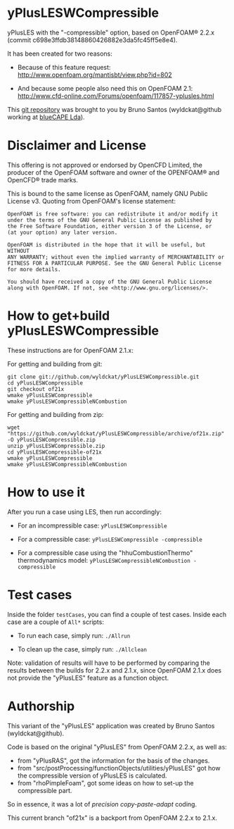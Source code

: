 yPlusLESWCompressible
=====================

yPlusLES with the "-compressible" option, based on OpenFOAM® 2.2.x (commit c698e3ffdb38148860426882e3da5fc45ff5e8e4).

It has been created for two reasons:

  * Because of this feature request: http://www.openfoam.org/mantisbt/view.php?id=802

  * And because some people also need this on OpenFOAM 2.1: http://www.cfd-online.com/Forums/openfoam/117857-yplusles.html

This [git repository](https://github.com/wyldckat/yPlusLESWCompressible) was brought to you by Bruno Santos (wyldckat@github working at [blueCAPE Lda](http://www.bluecape.com.pt)).


Disclaimer and License
======================

This offering is not approved or endorsed by OpenCFD Limited, the producer of the OpenFOAM software and owner of the OPENFOAM® and OpenCFD® trade marks.

This is bound to the same license as OpenFOAM, namely GNU Public License v3. Quoting from OpenFOAM's license statement:

    OpenFOAM is free software: you can redistribute it and/or modify it
    under the terms of the GNU General Public License as published by
    the Free Software Foundation, either version 3 of the License, or
    (at your option) any later version.

    OpenFOAM is distributed in the hope that it will be useful, but WITHOUT
    ANY WARRANTY; without even the implied warranty of MERCHANTABILITY or
    FITNESS FOR A PARTICULAR PURPOSE. See the GNU General Public License
    for more details.

    You should have received a copy of the GNU General Public License
    along with OpenFOAM. If not, see <http://www.gnu.org/licenses/>.



How to get+build yPlusLESWCompressible
======================================

These instructions are for OpenFOAM 2.1.x:

For getting and building from git:
```
git clone git://github.com/wyldckat/yPlusLESWCompressible.git
cd yPlusLESWCompressible
git checkout of21x
wmake yPlusLESWCompressible
wmake yPlusLESWCompressibleNCombustion
```

For getting and building from zip:
```
wget "https://github.com/wyldckat/yPlusLESWCompressible/archive/of21x.zip" -O yPlusLESWCompressible.zip
unzip yPlusLESWCompressible.zip
cd yPlusLESWCompressible-of21x
wmake yPlusLESWCompressible
wmake yPlusLESWCompressibleNCombustion
```

How to use it
=============

After you run a case using LES, then run accordingly:

  * For an incompressible case: `yPlusLESWCompressible`

  * For a compressible case: `yPlusLESWCompressible -compressible`

  * For a compressible case using the "hhuCombustionThermo" thermodynamics model: `yPlusLESWCompressibleNCombustion -compressible`

Test cases
==========

Inside the folder `testCases`, you can find a couple of test cases. Inside each case are a couple of `All*` scripts:

  * To run each case, simply run: `./Allrun`

  * To clean up the case, simply run: `./Allclean`

Note: validation of results will have to be performed by comparing the results between the builds for 2.2.x and 2.1.x, since OpenFOAM 2.1.x does not provide the "yPlusLES" feature as a function object.

Authorship
==========

This variant of the "yPlusLES" application was created by Bruno Santos (wyldckat@github).

Code is based on the original "yPlusLES" from OpenFOAM 2.2.x, as well as:
  * from "yPlusRAS", got the information for the basis of the changes.
  * from "src/postProcessing/functionObjects/utilities/yPlusLES" got how the compressible version of yPlusLES is calculated.
  * from "rhoPimpleFoam", got some ideas on how to set-up the compressible part.

So in essence, it was a lot of _precision copy-paste-adapt_ coding.

This current branch "of21x" is a backport from OpenFOAM 2.2.x to 2.1.x.
